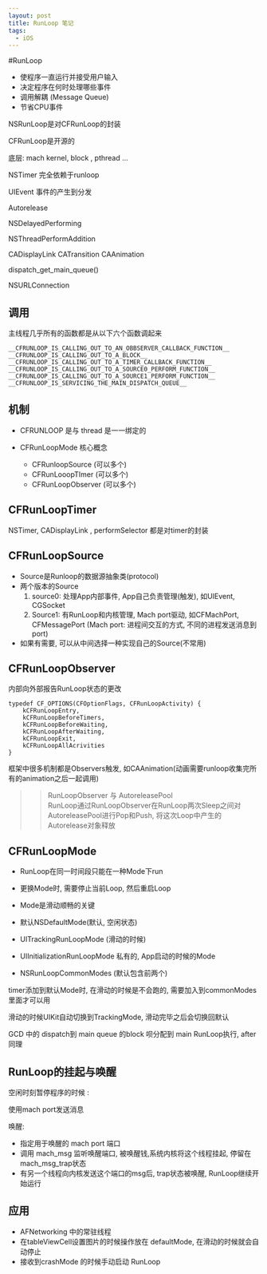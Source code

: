 ```yaml
---
layout: post
title: RunLoop 笔记
tags:
  - iOS
---
```


#RunLoop

* 使程序一直运行并接受用户输入
* 决定程序在何时处理哪些事件
* 调用解耦 (Message Queue)
* 节省CPU事件

NSRunLoop是对CFRunLoop的封装

CFRunLoop是开源的

底层: mach kernel, block , pthread ...

NSTimer 完全依赖于runloop  

UIEvent 事件的产生到分发   

Autorelease   

NSDelayedPerforming   

NSThreadPerformAddition   

CADisplayLink   CATransition  CAAnimation  

dispatch_get_main_queue()   

NSURLConnection   

## 调用

主线程几乎所有的函数都是从以下六个函数调起来  

```
__CFRUNLOOP_IS_CALLING_OUT_TO_AN_OBBSERVER_CALLBACK_FUNCTION__
__CFRUNLOOP_IS_CALLING_OUT_TO_A_BLOCK__
__CFRUNLOOP_IS_CALLING_OUT_TO_A_TIMER_CALLBACK_FUNCTION__
__CFRUNLOOP_IS_CALLING_OUT_TO_A_SOURCE0_PERFORM_FUNCTION__
__CFRUNLOOP_IS_CALLING_OUT_TO_A_SOURCE1_PERFORM_FUNCTION__
__CFRUNLOOP_IS_SERVICING_THE_MAIN_DISPATCH_QUEUE__
```

## 机制

* CFRUNLOOP 是与 thread 是一一绑定的   

* CFRunLoopMode 核心概念
	* CFRunloopSource (可以多个)
	* CFRunLooopTImer (可以多个)
	* CFRunLoopObserver (可以多个)

## CFRunLoopTimer

NSTimer, CADisplayLink , performSelector 都是对timer的封装

## CFRunLoopSource

* Source是Runloop的数据源抽象类(protocol)
* 两个版本的Source
	1. source0: 处理App内部事件, App自己负责管理(触发), 如UIEvent, CGSocket
	2. Source1: 有RunLoop和内核管理, Mach port驱动, 如CFMachPort, CFMessagePort (Mach port: 进程间交互的方式, 不同的进程发送消息到port)
* 如果有需要, 可以从中间选择一种实现自己的Source(不常用)

## CFRunLoopObserver

内部向外部报告RunLoop状态的更改

```
typedef CF_OPTIONS(CFOptionFlags, CFRunLoopActivity) {
	kCFRunLoopEntry,
	kCFRunLoopBeforeTimers,
	kCFRunLoopBeforeWaiting,
	kCFRunLoopAfterWaiting,
	kCFRunLoopExit,
	kCFRunLoopAllAcrivities
}
```

框架中很多机制都是Observers触发, 如CAAnimation(动画需要runloop收集完所有的animation之后一起调用)

>> RunLoopObserver 与 AutoreleasePool  
>> RunLoop通过RunLoopObserver在RunLoop两次Sleep之间对AutoreleasePool进行Pop和Push, 将这次Loop中产生的Autorelease对象释放
>> 


## CFRunLoopMode

* RunLoop在同一时间段只能在一种Mode下run
* 更换Mode时, 需要停止当前Loop, 然后重启Loop
* Mode是滑动顺畅的关键

* 默认NSDefaultMode(默认, 空闲状态)
* UITrackingRunLoopMode (滑动的时候)
* UIInitializationRunLoopMode 私有的, App启动的时候的Mode
* NSRunLoopCommonModes (默认包含前两个)

timer添加到默认Mode时, 在滑动的时候是不会跑的, 需要加入到commonModes里面才可以用   

滑动的时候UIKit自动切换到TrackingMode, 滑动完毕之后会切换回默认    

GCD 中的 dispatch到 main queue 的block 呗分配到 main RunLoop执行, after同理

## RunLoop的挂起与唤醒

空闲时刻暂停程序的时候 :   

使用mach port发送消息

唤醒: 

* 指定用于唤醒的 mach port 端口
* 调用 mach_msg 监听唤醒端口, 被唤醒钱,系统内核将这个线程挂起, 停留在 mach_msg_trap状态
* 有另一个线程向内核发送这个端口的msg后, trap状态被唤醒, RunLoop继续开始运行


## 应用

* AFNetworking 中的常驻线程
* 在tableViewCell设置图片的时候操作放在 defaultMode, 在滑动的时候就会自动停止
* 接收到crashMode 的时候手动启动 RunLoop